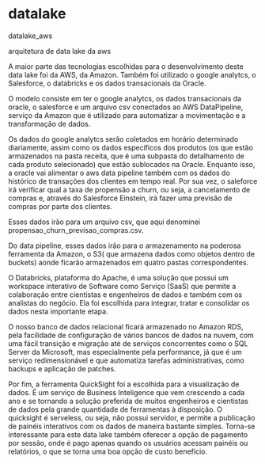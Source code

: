# datalake
datalake_aws

arquitetura de data lake da aws

A maior parte das tecnologias escolhidas para o desenvolvimento deste data lake foi da AWS, da Amazon. Também foi utilizado o google analytcs, o Salesforce, o databricks e os dados transacionais da Oracle.

O modelo consiste em ter o google analytcs, os dados transacionais da oracle, o salesforce e um arquivo csv conectados ao AWS DataPipeline, serviço da Amazon que é utilizado para automatizar a movimentação e a transformação de dados.

Os dados do google analytcs serão coletados em horário determinado diariamente, assim como os dados específicos dos produtos (os que estão armazenados na pasta receita, que é uma subpasta do detalhamento de cada produto selecionado) que estão sublocados na Oracle. Enquanto isso, a oracle vai alimentar o aws data pipeline também com os dados do histórico de transações dos clientes em tempo real. Por sua vez, o saleforce irá verificar qual a taxa de propensão a churn, ou seja, a cancelamento de compras e, através do Salesforce Einstein, irá fazer uma previsão de compras por parte dos clientes.

Esses dados irão para um arquivo csv, que aqui denominei propensao_churn_previsao_compras.csv.

Do data pipeline, esses dados irão para o armazenamento na poderosa ferramenta da Amazon, o S3( que armazena dados como objetos dentro de buckets) aonde ficarão armazenados em quatro pastas correspondentes.

O Databricks, plataforma do Apache, é uma solução que possui um workspace interativo de Software como Serviço (SaaS) que permite a colaboração entre cientistas e engenheiros de dados e também com os analistas do negócio. Ela foi escolhida para integrar, tratar e consolidar os dados nesta importante etapa.

O nosso banco de dados relacional ficará armazenado no Amazon RDS, pela facilidade de configuração de vários bancos de dados na nuvem, com uma fácil transição e migração até de serviços concorrentes como o SQL Server da Microsoft, mas especialmente pela performance, já que é um serviço redimensionável e que automatiza tarefas administrativas, como backups e aplicação de patches.

Por fim, a ferramenta QuickSight foi a escolhida para a visualização de dados. É um serviço de Business Inteligence que vem crescendo a cada ano e se tornando a solução preferida de muitos engenheiros e cientistas de dados pela grande quantidade de ferramentas à disposição. O quicksight é serveless, ou seja, não possui servidor, e permite a publicação de painéis interativos com os dados de maneira bastante simples. Torna-se interessante para este data lake também oferecer a opção de pagamento por sessão, onde é pago apenas quando os usuários acessam painéis ou relatórios, o que se torna uma boa opção de custo benefício.
